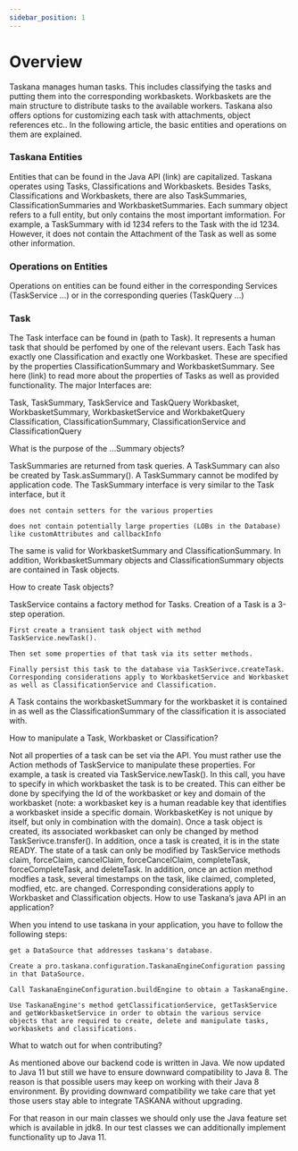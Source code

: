 ```yaml
---
sidebar_position: 1
---
```


# Overview

Taskana manages human tasks. This includes classifying the tasks and putting them into the corresponding workbaskets. Workbaskets are the main structure to distribute tasks to the available workers. Taskana also offers options for customizing each task with attachments, object references etc.. In the following article, the basic entities and operations on them are explained.

### Taskana Entities
 Entities that can be found in the Java API (link) are capitalized. Taskana operates using Tasks, Classifications and Workbaskets. Besides Tasks, Classifications and Workbaskets, there are also TaskSummaries, ClassificationSummaries and WorkbasketSummaries. Each summary object refers to a full entity, but only contains the most important imformation. For example, a TaskSummary with id 1234 refers to the Task with the id 1234. However, it does not contain the Attachment of the Task as well as some other information.

### Operations on Entities
 Operations on entities can be found either in the corresponding Services (TaskService ...) or in the corresponding queries (TaskQuery ...)

### Task

The Task interface can be found in (path to Task). It represents a human task that should be perfomed by one of the relevant users. Each Task has exactly one Classification and exactly one Workbasket. These are specified by the properties ClassificationSummary and WorkbasketSummary. See here (link) to read more about the properties of Tasks as well as provided functionality.
The major Interfaces are:


Task, TaskSummary, TaskService and TaskQuery
Workbasket, WorkbasketSummary, WorkbasketService and WorkbaketQuery
Classification, ClassificationSummary, ClassificationService and ClassificationQuery

 
What is the purpose of the ...Summary objects?

 

TaskSummaries are returned from task queries.
A TaskSummary can also be created by Task.asSummary().
A TaskSummary cannot be modifed by application code.
The TaskSummary interface is very similar to the Task interface, but it

    does not contain setters for the various properties

    does not contain potentially large properties (LOBs in the Database) like customAttributes and callbackInfo

The same is valid for WorkbasketSummary and ClassificationSummary. In addition, WorkbasketSummary objects and ClassificationSummary objects are contained in Task objects.

 
How to create Task objects?

 

TaskService contains a factory method for Tasks. Creation of a Task is a 3-step operation.

    First create a transient task object with method TaskService.newTask().

    Then set some properties of that task via its setter methods.

    Finally persist this task to the database via TaskSerivce.createTask.
    Corresponding considerations apply to WorkbasketService and Workbasket as well as ClassificationService and Classification.

A Task contains the workbasketSummary for the workbasket it is contained in as well as the ClassificationSummary of the classification it is associated with.

 
How to manipulate a Task, Workbasket or Classification?


Not all properties of a task can be set via the API. You must rather use the Action methods of TaskService to manipulate these properties.
For example, a task is created via TaskService.newTask(). In this call, you have to specify in which workbasket the task is to be created. This can either be done by specifying the Id of the workbasket or key and domain of the workbasket (note: a workbasket key is a human readable key that identifies a workbasket inside a specific domain. WorkbasketKey is not unique by itself, but only in combination with the domain).
Once a task object is created, its associated workbasket can only be changed by method TaskSerivce.transfer().
In addition, once a task is created, it is in the state READY. The state of a task can only be modified by TaskService methods claim, forceClaim, cancelClaim, forceCancelClaim, completeTask, forceCompleteTask, and deleteTask.
In addition, once an action method modfies a task, several timestamps on the task, like claimed, completed, modfied, etc. are changed.
Corresponding considerations apply to Workbasket and Classification objects.
How to use Taskana’s java API in an application?

 

When you intend to use taskana in your application, you have to follow the following steps:

    get a DataSource that addresses taskana's database.

    Create a pro.taskana.configuration.TaskanaEngineConfiguration passing in that DataSource.

    Call TaskanaEngineConfiguration.buildEngine to obtain a TaskanaEngine.

    Use TaskanaEngine's method getClassificationService, getTaskService and getWorkbasketService in order to obtain the various service objects that are required to create, delete and manipulate tasks, workbaskets and classifications.

What to watch out for when contributing?

 

As mentioned above our backend code is written in Java. We now updated to Java 11 but still we have to ensure downward compatibility to Java 8. The reason is that possible users may keep on working with their Java 8 environment. By providing downward compatibility we take care that yet those users stay able to integrate TASKANA without upgrading.

For that reason in our main classes we should only use the Java feature set which is available in jdk8. In our test classes we can additionally implement functionality up to Java 11.
